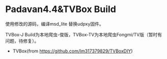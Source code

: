 # Padavan4.4&TVBox Build


使用修改的源码，编译msd_lite 替换udpxy固件。

TVBox-J Build为本地爬虫-俊版，TVBox-TV为本地爬虫Fongmi/TV版（暂时有问题，待修复）。

- TVBox(from https://github.com/lm317379829/TVBoxDIY)
